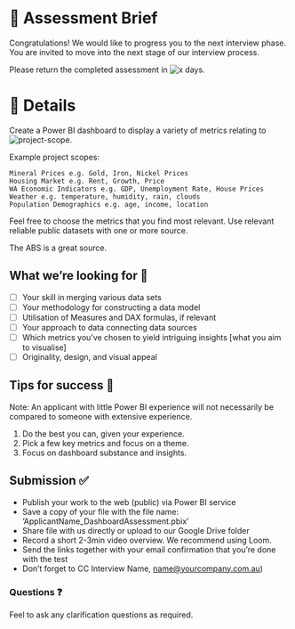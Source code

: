 # :memo: Assessment Brief

Congratulations! We would like to progress you to the next interview phase. You are invited to move into the next stage of our interview process. 

Please return the completed assessment in ![x](https://img.shields.io/badge/x-FFA532) days.

# 📑 Details

Create a Power BI dashboard to display a variety of metrics relating to ![project-scope](https://img.shields.io/badge/project%20scope-FFA532).

Example project scopes:
```
Mineral Prices e.g. Gold, Iron, Nickel Prices
Housing Market e.g. Rent, Growth, Price
WA Economic Indicators e.g. GDP, Unemployment Rate, House Prices
Weather e.g. temperature, humidity, rain, clouds
Population Demographics e.g. age, income, location
```
> 

Feel free to choose the metrics that you find most relevant. Use relevant reliable public datasets with one or more source. 

The ABS is a great source.

## What we’re looking for 🔭
 
- [ ]	Your skill in merging various data sets
- [ ]	Your methodology for constructing a data model
- [ ]	Utilisation of Measures and DAX formulas, if relevant
- [ ]	Your approach to data connecting data sources
- [ ]	Which metrics you’ve chosen to yield intriguing insights [what you aim to visualise]
- [ ] Originality, design, and visual appeal

## Tips for success 🙌

Note: An applicant with little Power BI experience will not necessarily be compared to someone with extensive experience.

 1. Do the best you can, given your experience.  
 2. Pick a few key metrics and focus on a theme. 
 3. Focus on dashboard substance and insights.
    
## Submission ✅

* Publish your work to the web (public) via Power BI service
*	Save a copy of your file with the file name: ‘ApplicantName_DashboardAssessment.pbix’
*	Share file with us directly or upload to our Google Drive folder
*	Record a short 2-3min video overview. We recommend using Loom.
*	Send the links together with your email confirmation that you’re done with the test
* Don’t forget to CC Interview Name, name@yourcompany.com.au)

### Questions ❓

Feel to ask any clarification questions as required.  

